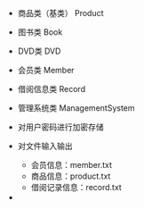 - 商品类（基类）        Product
- 图书类                       Book
- DVD类                       DVD
- 会员类                       Member
- 借阅信息类               Record
- 管理系统类               ManagementSystem



- 对用户密码进行加密存储
- 对文件输入输出
  - 会员信息：member.txt
  - 商品信息：product.txt
  - 借阅记录信息：record.txt
- 